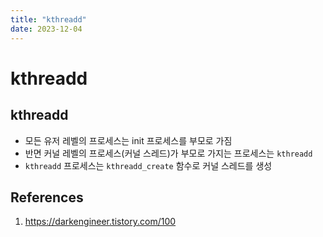 ```yaml
---
title: "kthreadd"
date: 2023-12-04
---
```


# kthreadd

## kthreadd

- 모든 유저 레벨의 프로세스는 init 프로세스를 부모로 가짐
- 반면 커널 레벨의 프로세스(커널 스레드)가 부모로 가지는 프로세스는 `kthreadd`
- `kthreadd` 프로세스는 `kthreadd_create` 함수로 커널 스레드를 생성

## References

1. https://darkengineer.tistory.com/100
